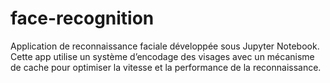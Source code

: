 # face-recognition
Application de reconnaissance faciale développée sous Jupyter Notebook. Cette app utilise un système d’encodage des visages avec un mécanisme de cache pour optimiser la vitesse et la performance de la reconnaissance.
